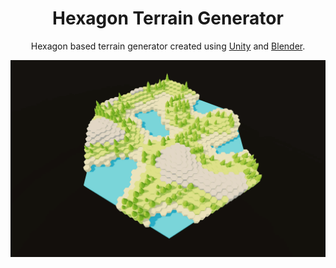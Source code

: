 <h1 align="center">
  Hexagon Terrain Generator
</h1>
<p align="center">
  Hexagon based terrain generator created using <a href="https://unity.com/" target="_blank">Unity</a> and <a href="https://www.blender.org/" target="_blank">Blender</a>.
</p>

![demo](https://raw.githubusercontent.com/MikaelRothig/TerrainGenerator/main/Assets/Images/demo.png)
